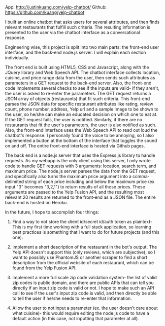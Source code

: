 App: http://justinkuang.com/yelp-chatbot/
Github: https://github.com/kuang/yelp-chatbot

I built an online chatbot that asks users for several attributes, and then finds relevant restaurants that fulfill such criteria.  The resulting information is presented to the user via the chatbot interface as a conversational response.

Engineering wise, this project is split into two main parts: the front-end user interface, and the back-end node.js server. I will explain each section individually.

The front end is built using HTML5, CSS and Javascript, along with the JQuery library and Web Speech API. The chatbot interface collects location, cuisine, and price range data from the user, then sends such attributes as parameters in a GET request to the back-end server. Also, the front-end code implements several checks to see if the inputs are valid- if they aren't, the user is asked to re-enter the parameters. The GET request returns a JSON array of objects (restaurants) that fit such criteria. This front-end parses the JSON data for specific restaurant attributes like rating, review count, phone number, address, Yelp url and a sample image to be shown to the user, so he/she can make an educated decision on which one to eat at. If the GET request fails, the user is notified. Similarly, if there are no restaurants that fit the user's parameters, the user is also notified as such. Also, the front-end interface uses the Web Speech API to read out loud the chatbot's response. I personally found the voice to be annoying, so I also implemented a button at the bottom of the interface that toggles the sound on and off. The entire front-end interface is hosted via Github pages.

The back end is a node.js server that uses the Express.js library to handle requests. As my webapp is the only client using this server, I only wrote code to handle GET requests with 3 arguments: location, search term, and maximum price. The node.js server parses the data from the GET request, and specifically also turns the maximum price argument into a comma-delimited string of each price including and below the maximum price (ex. input "3" becomes "3,2,1") to return results of all those prices. These arguments are passed to the Yelp Fusion API, and the resulting most relevant 20 results are returned to the front-end as a JSON file. The entire back-end is hosted on Heroku.



In the future, I hope to accomplish four things:

1. Find a way to not store the client id/secret id/auth token as plaintext- This is my first time working with a full stack application, so learning best practices is something that I want to do for future projects (and this one).

2. Implement a short description of the restaurant in the bot's output. The Yelp API doesn't support this (only reviews, which are subjective), so I want to possibly use PhantomJS or another scraper to find a short description from the official website of each restaurant, which can be found from the Yelp Fusion API. 

3. Implement a more full scale zip code validation system- the list of valid zip codes is public domain, and there are public APIs that can tell you directly if an input zip code is valid or not. I hope to make such an API call to see if the user's input zip code is valid, and then directly be able to tell the user if he/she needs to re-enter that information.
4. Allow the user to not input a parameter (ex. the user doesn't care about what cuisine)- this would require editing the node.js code to have a default action (in this case, not inputting that parameter at all).
